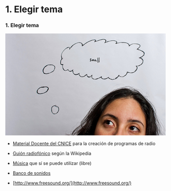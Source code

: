 # 1\. Elegir tema


### 1\. Elegir tema

[![elegir. Licencia Creative Commons 4.0 by-sa](img/pensar.jpg "elegir")](https://goo.gl/vQd8TW)


*   [Material Docente del CNICE](http://recursos.cnice.mec.es/media/radio/bloque6/index.html#) para la creación de programas de radio

*   [Guión radiofónico](http://es.wikipedia.org/wiki/Guion_radiof%C3%B3nico) según la Wikipedia

*   [Música](http://incompetech.com/m/c/royalty-free/index.html?genre=Pop) que sí se puede utilizar (libre) 

*   [Banco de sonidos](http://www.soundsnap.com/)

*   [http://www.freesound.org/](http://www.freesound.org/)


